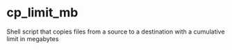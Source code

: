 # cp_limit_mb
Shell script that copies files from a source to a destination with a cumulative limit in megabytes
